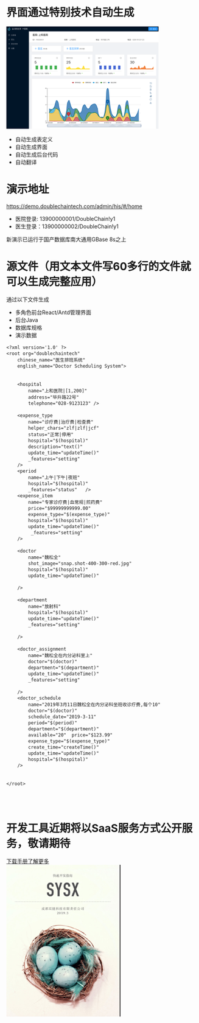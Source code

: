 
# 界面通过特别技术自动生成

<img src='/doc/his-sys-interface.png'  width="400"/>

* 自动生成表定义
* 自动生成界面
* 自动生成后台代码
* 自动翻译


# 演示地址 

https://demo.doublechaintech.com/admin/his/#/home

* 医院登录: 13900000001/DoubleChain!y1
* 医生登录：13900000002/DoubleChain!y1

新演示已运行于国产数据库南大通用GBase 8s之上

# 源文件（用文本文件写60多行的文件就可以生成完整应用）

通过以下文件生成
* 多角色前台React/Antd管理界面
* 后台Java
* 数据库规格
* 演示数据

```
<?xml version='1.0' ?>
<root org="doublechaintech" 
	chinese_name="医生排班系统" 
	english_name="Doctor Scheduling System">

	
    <hospital   
        name="上和医院|[1,200]"  
        address="毕升路22号" 
        telephone="028-9123123" />
	
    <expense_type  
        name="诊疗费|治疗费|检查费"  
        helper_chars="zlf|zlf|jcf"  
        status="正常|停用" 
        hospital="$(hospital)"
        description="text()"   
        update_time="updateTime()"        
        _features="setting"
    />
    <period  
        name="上午|下午|夜班"   
        hospital="$(hospital)"         
        _features="status"   />
    <expense_item
        name="专家诊疗费|血常规|煎药费"       
        price="$99999999999.00"       
        expense_type="$(expense_type)"
        hospital="$(hospital)"        
        update_time="updateTime()"       
         _features="setting"
    />

    <doctor
        name="魏松全"
        shot_image="snap.shot-400-300-red.jpg"
        hospital="$(hospital)"
        update_time="updateTime()"
        
    />

    <department
        name="放射科" 
        hospital="$(hospital)" 
        update_time="updateTime()" 
        _features="setting"
 
    />
    
    <doctor_assignment
        name="魏松全在内分泌科室上" 
        doctor="$(doctor)"
        department="$(department)" 
        update_time="updateTime()"  
        _features="setting"
 
    />
    <doctor_schedule
        name="2019年3月11日魏松全在内分泌科坐班收诊疗费,每个10"
        doctor="$(doctor)"  
        schedule_date="2019-3-11" 
        period="$(period)"
        department="$(department)" 
        available="20"  price="$123.99"
        expense_type="$(expense_type)" 
        create_time="createTime()"  
        update_time="updateTime()" 
        hospital="$(hospital)"
    />
    

</root>
 
 
 
```

# 开发工具近期将以SaaS服务方式公开服务，敬请期待

[下载手册了解更多](/doc/sysx-manual.pdf)
<br/>
<img src='/doc/manual.jpg'  width="300"/>
